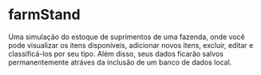 # farmStand

Uma simulação do estoque de suprimentos de uma fazenda, onde você pode visualizar os itens disponíveis, adicionar novos itens, excluir, editar e classificá-los por seu tipo. Além disso, seus dados ficarão salvos permanentemente atráves da inclusão de um banco de dados local.
